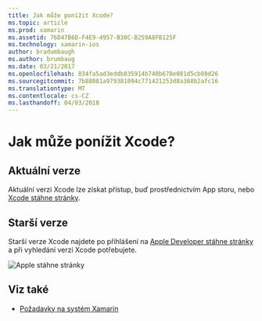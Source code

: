 ```yaml
---
title: Jak může ponížit Xcode?
ms.topic: article
ms.prod: xamarin
ms.assetid: 76D47B6D-F4E9-4957-B30C-B259A8FB125F
ms.technology: xamarin-ios
author: bradumbaugh
ms.author: brumbaug
ms.date: 03/21/2017
ms.openlocfilehash: 834fa5ad3eddb835914b740b678e081d5cb08d26
ms.sourcegitcommit: 7b88081a979381094c771421253d8a388b2afc16
ms.translationtype: MT
ms.contentlocale: cs-CZ
ms.lasthandoff: 04/03/2018
---
```

# <a name="how-can-i-downgrade-xcode"></a>Jak může ponížit Xcode?

## <a name="current-version"></a>Aktuální verze

Aktuální verzi Xcode lze získat přístup, buď prostřednictvím App storu, nebo [Xcode stáhne stránky](https://developer.apple.com/xcode/downloads/).

## <a name="older-versions"></a>Starší verze

Starší verze Xcode najdete po přihlášení na [Apple Developer stáhne stránky](https://developer.apple.com/downloads/) a při vyhledání verzi Xcode potřebujete.

![Apple stáhne stránky](http://content.screencast.com/users/Kent.Green/folders/Jing/media/4c5e2228-08a4-4d5a-af3b-7b66df741c6f/2015-06-11_1012.png "Apple stáhne stránky")

## <a name="see-also"></a>Viz také
- [Požadavky na systém Xamarin](~/cross-platform/get-started/requirements.md)
